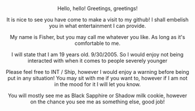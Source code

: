 <p align="center">Hello, hello! Greetings, greetings!</p>
<p align="center"> It is nice to see you have come to make a visit to my github! I shall embelish you in what entertainment I can provide.</p>
<p align="center"> My name is Fisher, but you may call me whatever you like. As long as it's comfortable to me. </p>
<p align="center"> I will state that I am 19 years old. 9/30/2005. So I would enjoy not being interacted with when it comes to people severely younger </p>
<p align="center">  Please feel free to INT / Ship, however I would enjoy a warning before being put in any situation! You may sit with me if you want to, however if I am not in the mood for it I will let you know. </p>
<p align="center"> You will mostly see me as Black Sapphire or Shadow milk cookie, however on the chance you see me as something else, good job! </p>


